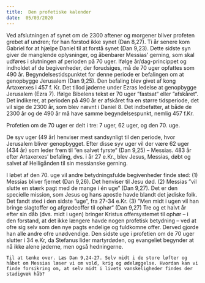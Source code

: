 ```yaml
---
title:  Den profetiske kalender
date:  05/03/2020
---
```


Ved afslutningen af synet om de 2300 aftener og morgener bliver profeten grebet af undren; for han forstod ikke synet (Dan 8,27). Ti år senere kom Gabriel for at hjælpe Daniel til at forstå synet (Dan 9,23). Dette sidste syn giver de manglende oplysninger, og åbenbarer Messias’ gerning, som skal udføres i slutningen af perioden på 70 uger. Ifølge år/dag-princippet og indholdet af de begivenheder, der forudsiges, må de 70 uger opfattes som 490 år. Begyndelsestidspunktet for denne periode er befalingen om at genopbygge Jerusalem (Dan 9,25). Den befaling blev givet af kong Artaxerxes i 457 f. Kr. Det tillod jøderne under Ezras ledelse at genopbygge Jerusalem (Ezra 7). Ifølge Bibelens tekst er 70 uger ”fastsat“ eller ”afskåret“. Det indikerer, at perioden på 490 år er afskåret fra en større tidsperiode, det vil sige de 2300 år, som blev nævnt i Daniel 8. Det indbefatter, at både de 2300 år og de 490 år må have samme begyndelsespunkt, nemlig 457 f.Kr.

Profetien om de 70 uger er delt i tre: 7 uger, 62 uger, og den 70. uge.

De syv uger (49 år) henviser mest sandsynligt til den periode, hvor Jerusalem bliver genopbygget. Efter disse syv uger vil der være 62 uger (434 år) som leder frem til ”en salvet fyrste“ (Dan 9,25) – Messias. 483 år efter Artaxerxes’ befaling, dvs. i år 27 e.Kr., blev Jesus, Messias, døbt og salvet af Helligånden til sin messianske gerning.

I løbet af den 70. uge vil andre betydningsfulde begivenheder finde sted: (1) Messias bliver fjernet (Dan 9,26). Det henviser til Jesu død. (2) Messias ”vil slutte en stærk pagt med de mange i én uge“ (Dan 9,27). Det er den specielle mission, som Jesus og hans apostle havde blandt det jødiske folk. Det fandt sted i den sidste ”uge“, fra 27-34 e.Kr. (3) ”Men midt i ugen vil han bringe slagtoffer og afgrødeoffer til ophør“ (Dan 9,27) Tre og et halvt år efter sin dåb (dvs. midt i ugen) bringer Kristus offersystemet til ophør – i den forstand, at det ikke længere havde nogen profetisk betydning – ved at ofre sig selv som den nye pagts endelige og fuldkomne offer. Derved gjorde han alle andre ofre unødvendige. Den sidste uge i profetien om de 70 uger slutter i 34 e.Kr, da Stefanus lider martyrdøden, og evangeliet begynder at nå ikke alene jøderne, men også hedningerne.

`Til at tænke over. Læs Dan 9,24-27. Selv midt i de store løfter og håbet om Messias læser vi om vold, krig og ødelæggelse. Hvordan kan vi finde forsikring om, at selv midt i livets vanskeligheder findes der stadigvæk håb?`